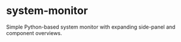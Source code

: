 # system-monitor
Simple Python-based system monitor with expanding side-panel and component overviews.
